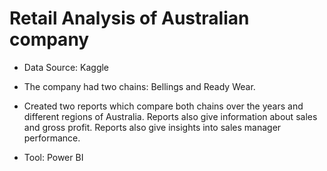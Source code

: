 # Retail Analysis of Australian company

- Data Source: Kaggle

- The company had two chains: Bellings and Ready Wear.

- Created two reports which compare both chains over the years and different regions of Australia. Reports also give information about sales and gross profit. Reports also give insights into sales manager performance.

* Tool: Power BI
